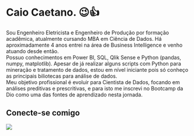
<div>
    <h1>Caio Caetano. 😉👍 </h1>
    <p> Sou Engenheiro Eletricista e Engenheiro de Produção por formação acadêmica, atualmente cursando MBA em Ciência de Dados. Há aproximadamente 4 anos entrei na área de Business Intelligence e venho atuando desde então.  <br />
    Possuo conhecimentos em Power BI, SQL, Qlik Sense e Python (pandas, numpy, matplotlib).
    Apesar de já realizar alguns scripts com Python para mineração e tratamento de dados, estou em nível iniciante pois só conheço as principais biliotecas para análise de dados. <br />
    Meu objetivo profissional é evoluir para Cientista de Dados, focando em análises preditivas e prescritivas, e para isto me inscrevi no Bootcamp da Dio como uma das fontes de aprendizado nesta jornada.
    </p>
</div>
<div>
    <h2>Conecte-se comigo</h2>
   <a href="https://www.linkedin.com/in/caiocaetano/" target="_blank"><img src="https://img.shields.io/badge/-LinkedIn-%230077B5?style=for-the-badge&logo=linkedin&logoColor=white" target="_blank"></a> 
</div>
